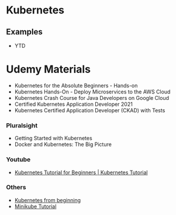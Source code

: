 # Kubernetes

## Examples
* YTD

# Udemy Materials
* Kubernetes for the Absolute Beginners - Hands-on
* Kubernetes Hands-On - Deploy Microservices to the AWS Cloud
* Kubernetes Crash Course for Java Developers on Google Cloud
* Certified Kubernetes Application Developer 2021
* Kubernetes Certified Application Developer (CKAD) with Tests

### Pluralsight
* Getting Started with Kubernetes
* Docker and Kubernetes: The Big Picture
### Youtube
* [Kubernetes Tutorial for Beginners | Kubernetes Tutorial](https://www.youtube.com/watch?v=NsDhBEsTTHs)
### Others
* [Kubernetes from beginning](https://dev.to/azure/kubernetes-from-the-beginning-part-i-4ifd)
* [Minikube Tutorial](https://kubernetes.io/docs/tutorials/hello-minikube/)